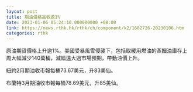 ```yaml
---
layout: post
title: 期油價格高收逾1%
date: 2023-01-06 05:24:10.000000000 +08:00
link: https://news.rthk.hk/rthk/ch/component/k2/1682726-20230106.htm
categories: rthk
---
```


原油期貨價格上升逾1%。美國受暴風雪侵襲下，包括取暖用燃油的蒸餾油庫存上周大幅減少140萬桶，減幅遠大過市場預期，帶動油價上升。

紐約2月期油收市報每桶73.67美元，升83美仙。

布蘭特3月期油收市報每桶78.69美元，升85美仙。
